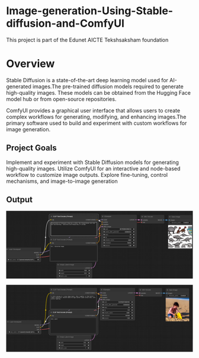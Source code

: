 # Image-generation-Using-Stable-diffusion-and-ComfyUI
This project is part of the Edunet AICTE Tekshsaksham foundation 

# Overview
Stable Diffusion is a state-of-the-art deep learning model used for AI-generated images.The pre-trained diffusion models required to generate high-quality images. These models can be obtained from the Hugging Face model hub or from open-source repositories.

ComfyUI provides a graphical user interface that allows users to create complex workflows for generating, modifying, and enhancing images.The primary software used to build and experiment with custom workflows for image generation. 

## Project Goals
Implement and experiment with Stable Diffusion models for generating high-quality images.
Utilize ComfyUI for an interactive and node-based workflow to customize image outputs.
Explore fine-tuning, control mechanisms, and image-to-image generation

## Output 
![image ](image1.png)

![image](image2.png)
